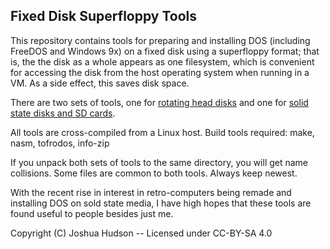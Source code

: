 ## Fixed Disk Superfloppy Tools

This repository contains tools for preparing and installing DOS (including
FreeDOS and Windows 9x) on a fixed disk using a superfloppy format; that is,
the the disk as a whole appears as one filesystem, which is convenient for
accessing the disk from the host operating system when running in a VM. As
a side effect, this saves disk space.

There are two sets of tools, one for [rotating head disks](https://raw.githubusercontent.com/joshudson/dossuperfloppy/master/formathd)
and one for [solid state disks and SD cards](https://raw.githubusercontent.com/joshudson/dossuperfloppy/master/ssdfmt).

All tools are cross-compiled from a Linux host. Build tools required:
    make, nasm, tofrodos, info-zip

If you unpack both sets of tools to the same directory, you will get
name collisions. Some files are common to both tools. Always keep newest.

With the recent rise in interest in retro-computers being remade and
installing DOS on sold state media, I have high hopes that these tools
are found useful to people besides just me.

Copyright (C) Joshua Hudson -- Licensed under CC-BY-SA 4.0